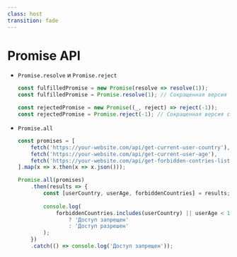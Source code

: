 ```yaml
---
class: host
transition: fade
---
```


# Promise API

<v-clicks at="0">
<ul>

<li>

`Promise.resolve` и `Promise.reject`
```js
const fulfilledPromise = new Promise(resolve => resolve(1));
const fulfilledPromise = Promise.resolve(1); // Сокращенная версия строчки выше

const rejectedPromise = new Promise((_, reject) => reject(-1));
const rejectedPromise = Promise.reject(-1); // Сокращенная версия строчки выше
```
</li>

<li>

`Promise.all`
```js
const promises = [
    fetch('https://your-website.com/api/get-current-user-country'),
    fetch('https://your-website.com/api/get-current-user-age'),
    fetch('https://your-website.com/api/get-forbidden-contries-list'),
].map(x => x.then(x => x.json()));

Promise.all(promises)
    .then(results => {
        const [userCountry, userAge, forbiddenCountries] = results;
        
        console.log(
            forbiddenCountries.includes(userCountry) || userAge < 18
                ? 'Доступ запрещен'
                : 'Доступ разрешен'
        );
    })
    .catch(() => console.log('Доступ запрещен'));
```
</li>

</ul>
</v-clicks>

<style>
.host {
    --slidev-code-font-size: 0.6rem;
    --slidev-code-line-height: 0.75rem;
}

.host li p {
    margin-bottom: 0.25rem;
}
</style>
